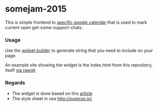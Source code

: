 # somejam-2015

This is simple frontend to [specific google calendar](https://www.google.com/calendar/embed?src=l7fs5ste4bllsanrtclmbnpvks%40group.calendar.google.com&ctz=Europe/Helsinki)
that is used to mark current open get-some-support-chats.

### Usage

Use the  [widget builder](https://rawgit.com/susundberg/somejam-2015/master/index_widget_builder.html) to generate string that you need to include on your page. 

An example site showing the widget is the index.html from this repository, itself [via rawgit](https://rawgit.com/susundberg/somejam-2015/master/index.html)

### Regards
* The widget is done based on this [article](http://alexmarandon.com/articles/web_widget_jquery/)
* The style sheet in use http://purecss.io/
